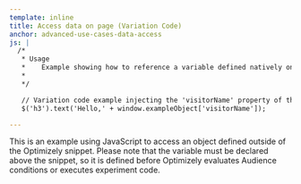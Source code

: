 ```yaml
---
template: inline
title: Access data on page (Variation Code)
anchor: advanced-use-cases-data-access
js: |
  /*
   * Usage
   *    Example showing how to reference a variable defined natively on the page from inside Optimizely.
   *
   */

   // Variation code example injecting the 'visitorName' property of the 'exampleObject' in the h3 elements
   $('h3').text('Hello,' + window.exampleObject['visitorName']);

---
```


This is an example using JavaScript to access an object defined outside of the Optimizely snippet.  Please note that the variable must be declared above the snippet, so it is defined before Optimizely evaluates Audience conditions or executes experiment code.
